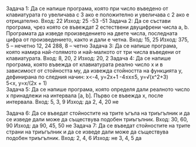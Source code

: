 Задача 1: Да се напише програма, която при число въведено от клавиатурата го увеличава с 3 ако е положително и увеличава с 2 ако е отрицателно.
           Вход: 22                                                          Изход: 25
                -53                                                                -51
Задача 2: Да се състави програма, чрез която се въвеждат 2 естествени двуцифрени числа a, b. Програмата да изведе произведението на двете числа, последната цифра от произведението, както и дали е четна.
           Вход: 15, 25                                                     Изход: 375, 5 – нечетно
                 12, 24                                                            288, 8 – четно
Задача 3: Да се напише програма, която намира най-голямото и най-малкото от три числа въведени от клавиатурата.
           Вход: 8, 20, 2                                                  Изход: 20, 2
Задача 4: Да се напише програма, която въвежда от клавиатурата реално число x и в зависимост от стойността му, да извежда стойността на функцията y, дефинирана по следния начин:
                 x<-4,                                                       y=2x+1
                -4≤x≤5,                                                      y=√(x^2+3)  
                  5<x,                                                       y=x/(2x + 1)  
Задача 5: Да се напише програма, която определя дали реалното число x принадлежи на интервала [a, b]. Първо се въвежда x, после интервала.
            Вход: 5, 3, 9                               	      	        Изход: да
	              	2, 4, 20				                            	                 не

Задача 6: Да се въведат стойностите на трите ъгъла на триъгълник и да се изведе дали може да съществува подобен триъгълник.
            Вход: 30, 60, 90                                               Изход: да
		              90, 45, 50	                                          					не
Задача 7: Да се въведат стойностите на трите страни на триъгълник и да се изведе дали може да съществува подобен триъгълник.
            Вход:  2, 4, 6                                      	          Изход: не
		               3, 4, 5			                                            			 да
